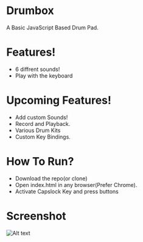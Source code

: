 # Drumbox
A Basic JavaScript Based Drum Pad.

# Features!
  - 6 diffrent sounds! 
  - Play with the keyboard

# Upcoming Features!
  - Add custom Sounds! 
  - Record and Playback.
  - Various Drum Kits
  - Custom Key Bindings.

# How To Run?
  - Download the repo(or clone) 
  - Open index.html in any browser(Prefer Chrome).
  - Activate Capslock Key and press buttons

# Screenshot
![Alt text](https://www.isostellar.in/beta/screenshot.jpg "Drumbox")
